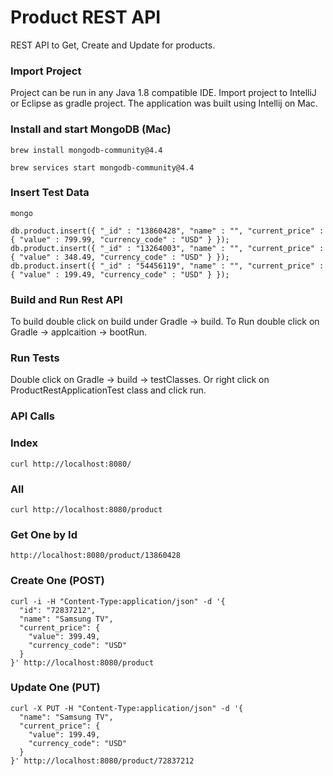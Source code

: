 # Product REST API

REST API to Get, Create and Update for products.

### Import Project

Project can be run in any Java 1.8 compatible IDE. Import project to IntelliJ or Eclipse as gradle project. The application was built using Intellij on Mac.

### Install and start MongoDB (Mac)

```
brew install mongodb-community@4.4

brew services start mongodb-community@4.4

```
### Insert Test Data

```
mongo

db.product.insert({ "_id" : "13860428", "name" : "", "current_price" : { "value" : 799.99, "currency_code" : "USD" } });
db.product.insert({ "_id" : "13264003", "name" : "", "current_price" : { "value" : 348.49, "currency_code" : "USD" } });
db.product.insert({ "_id" : "54456119", "name" : "", "current_price" : { "value" : 199.49, "currency_code" : "USD" } });
```

### Build and Run Rest API

To build double click on build under Gradle -> build. To Run double click on Gradle -> applcaition -> bootRun.

### Run Tests

Double click on Gradle -> build -> testClasses. Or right click on ProductRestApplicationTest class and click run.
 
### API Calls

### Index

```
curl http://localhost:8080/
```

### All

```
curl http://localhost:8080/product
```

### Get One by Id

```
http://localhost:8080/product/13860428
```

### Create One (POST)

```
curl -i -H "Content-Type:application/json" -d '{
  "id": "72837212",
  "name": "Samsung TV",
  "current_price": {
    "value": 399.49,
    "currency_code": "USD"
  }
}' http://localhost:8080/product

```

### Update One (PUT)

```
curl -X PUT -H "Content-Type:application/json" -d '{
  "name": "Samsung TV",
  "current_price": {
    "value": 199.49,
    "currency_code": "USD"
  }
}' http://localhost:8080/product/72837212

```

 
